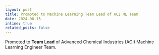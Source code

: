 ```yaml
---
layout: post
title: Promoted to Machine Learning Team Lead of ACI ML Team
date: 2024-08-15 
inline: true
related_posts: false
---
```

Promoted to **Team Lead** of Advanced Chemical Industries (ACI)  Machine Learning Engineer Team.

